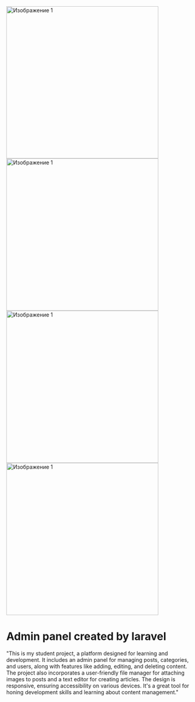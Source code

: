 <img src="https://github.com/RecountsXxx/blog-laravel/blob/master/images_for_github/images_1.png" alt="Изображение 1" width="400">
<img src="https://github.com/RecountsXxx/blog-laravel/blob/master/images_for_github/images_2.png" alt="Изображение 1" width="400">
<img src="https://github.com/RecountsXxx/blog-laravel/blob/master/images_for_github/images_3.png" alt="Изображение 1" width="400">
<img src="https://github.com/RecountsXxx/blog-laravel/blob/master/images_for_github/images_4.png" alt="Изображение 1" width="400">
<h1>Admin panel created by laravel</h1>
<p>
"This is my student project, a platform designed for learning and development. It includes an admin panel for managing posts, categories, and users, along with features like adding, editing, and deleting content. The project also incorporates a user-friendly file manager for attaching images to posts and a text editor for creating articles. The design is responsive, ensuring accessibility on various devices. It's a great tool for honing development skills and learning about content management."
</p>
